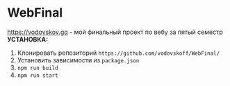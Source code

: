 # WebFinal
https://vodovskov.gq - мой финальный проект по вебу за пятый семестр</br>
<b>УСТАНОВКА:</b></br>
1. Клонировать репозиторий `https://github.com/vodovskoff/WebFinal/` </br>
2. Установить зависимости из `package.json` </br>
3. `npm run build`</br>
4. `npm run start`</br>
